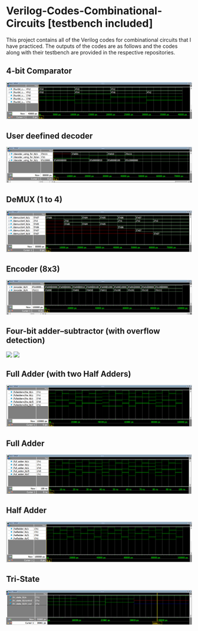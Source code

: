# Verilog-Codes-Combinational-Circuits [testbench included]

This project contains all of the Verilog codes for combinational circuits that I have practiced. 
The outputs of the codes are as follows and the codes along with their testbench are provided in the respective repositories.

## 4-bit Comparator
![](Comparator%20(4-bit)/four_bit_comp.png)
## User deefined decoder 
![](Decoder%20(user%20defined)/decoder_op.png)
## DeMUX (1 to 4)
![](Demux%20(1%20to%204)/demux_1t4.png)
## Encoder (8x3) 
![](Encoder%20(8x3)/encoder%20op.png)
## Four-bit adder–subtractor (with overflow detection)
![](Four-bit%20adder–subtractor%20(with%20overflow%20detection)/add_sub_pic.png)
![](Four-bit%20adder–subtractor%20(with%20overflow%20detection)/add_sub_op.png)
## Full Adder (with two Half Adders)
![](Full%20Adder%20(with%20two%20Half%20Adders)/FA_2HA.png)
## Full Adder
![](Full%20Adder/FA.png)
## Half Adder
![](Half%20Adder/HA.png)
## Tri-State 
![](Tri%20State/tri_state.png)

